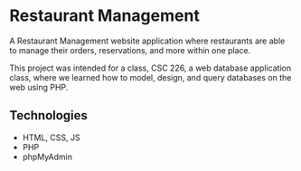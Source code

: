 # Restaurant Management
A Restaurant Management website application where restaurants are able to manage their orders, reservations, and more within one place.

This project was intended for a class, CSC 226, a web database application class, where we learned how to model, design, and query databases on the web using PHP.


Technologies
---
- HTML, CSS, JS
- PHP
- phpMyAdmin
